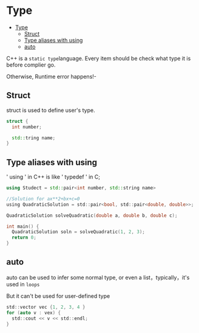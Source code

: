 # Type

<!--toc:start-->

- [Type](#type)
  - [Struct](#struct)
  - [Type aliases with using](#type-aliases-with-using)
  - [auto](#auto)
  <!--toc:end-->

C++ is a `static type`language.
Every item should be check what type it is before complier go.

Otherwise, Runtime error happens!-

## Struct

struct is used to define user's type.

```c++
struct {
  int number;

  std::tring name;
}
```

## Type aliases with using

' using ' in C++ is like ' typedef ' in C;

```c++
using Studect = std::pair<int number, std::string name>
```

```c
//Solution for ax**2+bx+c=0
using QuadraticSolution = std::pair<bool, std::pair<double, double>>;

QuadraticSolution solveQuadratic(double a, double b, double c);

int main() {
  QuadraticSolution soln = solveQuadratic(1, 2, 3);
  return 0;
}
```

## auto

auto can be used to infer some normal type, or even a list，typically，it's used in `loops`

But it can't be used for user-defined type

```c
std::vector vec {1, 2, 3, 4 }
for (auto v : vex) {
  std::cout << v << std::endl;
}
```
